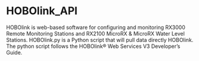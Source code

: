 # HOBOlink_API
HOBOlink is web-based software for configuring and monitoring RX3000 Remote Monitoring Stations and RX2100 MicroRX & MicroRX Water Level Stations. HOBOlink.py is a Python script that will pull data directly HOBOlink. The python script follows the HOBOlink® Web Services V3 Developer’s Guide.

